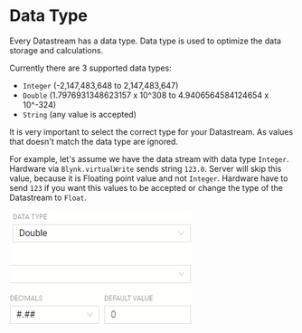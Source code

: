 # Data Type

Every Datastream has a data type. Data type is used to optimize the data storage and calculations.

Currently there are 3 supported data types:

* `Integer` \(-2,147,483,648 to 2,147,483,647\)
* `Double` \(1.7976931348623157 x 10^308 to 4.9406564584124654 x 10^-324\)
* `String` \(any value is accepted\)

It is very important to select the correct type for your Datastream. As values that doesn't match the data type are ignored.

For example, let's assume we have the data stream with data type `Integer`. Hardware via `Blynk.virtualWrite` sends string `123.0`. Server will skip this value, because it is Floating point value and not `Integer`. Hardware have to send `123` if you want this values to be accepted or change the type of the Datastream to `Float`.

![](../../../../.gitbook/assets/ds_data_type.gif)

